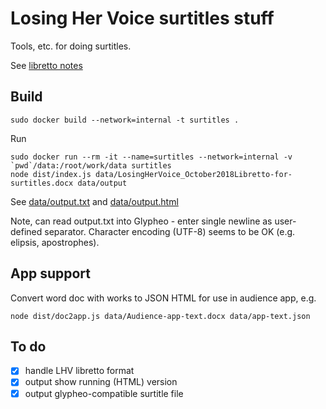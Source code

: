 # Losing Her Voice surtitles stuff

Tools, etc. for doing surtitles.

See [libretto notes](../docs/libretto.md)

## Build

```
sudo docker build --network=internal -t surtitles .
```

Run
```
sudo docker run --rm -it --name=surtitles --network=internal -v `pwd`/data:/root/work/data surtitles
node dist/index.js data/LosingHerVoice_October2018Libretto-for-surtitles.docx data/output
```

See [data/output.txt](data/output.txt) and [data/output.html](data/output.html)

Note, can read output.txt into Glypheo - enter single newline as user-defined separator. 
Character encoding (UTF-8) seems to be OK (e.g. elipsis, apostrophes).

## App support

Convert word doc with works to JSON HTML for use in audience app, e.g.
```
node dist/doc2app.js data/Audience-app-text.docx data/app-text.json
```

## To do

- [x] handle LHV libretto format
- [x] output show running (HTML) version
- [x] output glypheo-compatible surtitle file
